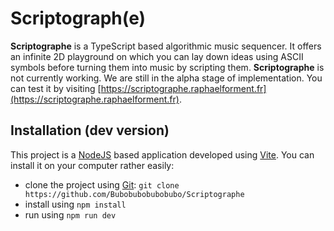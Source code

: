 # Scriptograph(e)

**Scriptographe** is a TypeScript based algorithmic music sequencer. It offers an infinite 2D playground on which you can lay down ideas using ASCII symbols before turning them into music by scripting them. **Scriptographe** is not currently working. We are still in the alpha stage of implementation. You can test it by visiting [https://scriptographe.raphaelforment.fr](https://scriptographe.raphaelforment.fr).


## Installation (dev version)

This project is a [NodeJS](https://nodejs.org/en) based application developed using [Vite](https://vitejs.dev/). You can install it on your computer rather easily:
- clone the project using [Git](https://git-scm.com/): `git clone https://github.com/Bubobubobubobubo/Scriptographe`
- install using `npm install`
- run using `npm run dev`
